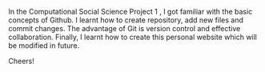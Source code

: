 In the Computational Social Science Project 1 , I got familiar with the basic concepts of Github. I learnt how to create repository, add new files and commit changes. The advantage of Git is version control and effective collaboration. 
Finally, I learnt how to create this personal website which will be modified in future.

Cheers! 